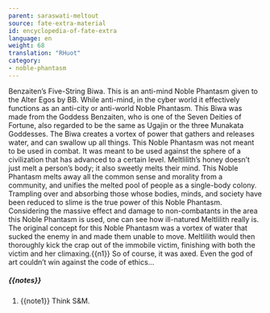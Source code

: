 ```yaml
---
parent: saraswati-meltout
source: fate-extra-material
id: encyclopedia-of-fate-extra
language: en
weight: 68
translation: "RHuot"
category:
- noble-phantasm
---
```


Benzaiten’s Five-String Biwa.
This is an anti-mind Noble Phantasm given to the Alter Egos by BB.
While anti-mind, in the cyber world it effectively functions as an anti-city or anti-world Noble Phantasm.
This Biwa was made from the Goddess Benzaiten, who is one of the Seven Deities of Fortune, also regarded to be the same as Ugajin or the three Munakata Goddesses.
The Biwa creates a vortex of power that gathers and releases water, and can swallow up all things.
This Noble Phantasm was not meant to be used in combat. It was meant to be used against the sphere of a civilization that has advanced to a certain level.
Meltlilith’s honey doesn’t just melt a person’s body; it also sweetly melts their mind. This Noble Phantasm melts away all the common sense and morality from a community, and unifies the melted pool of people as a single-body colony.
Trampling over and absorbing those whose bodies, minds, and society have been reduced to slime is the true power of this Noble Phantasm.
Considering the massive effect and damage to non-combatants in the area this Noble Phantasm is used, one can see how ill-natured Meltlilith really is.
The original concept for this Noble Phantasm was a vortex of water that sucked the enemy in and made them unable to move. Meltlilith would then thoroughly kick the crap out of the immobile victim, finishing with both the victim and her climaxing.{{n1}}
So of course, it was axed. Even the god of art couldn’t win against the code of ethics…

##### {{notes}}

1. {{note1}} Think S&M.
